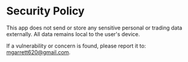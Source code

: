 # Security Policy

This app does not send or store any sensitive personal or trading data externally. All data remains local to the user's device.

If a vulnerability or concern is found, please report it to: mgarrett620@gmail.com.
